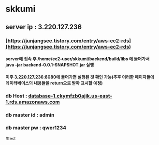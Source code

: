 # skkumi

## server ip : 3.220.127.236

### [https://junjangsee.tistory.com/entry/aws-ec2-rds](https://junjangsee.tistory.com/entry/aws-ec2-rds)
#### server에 접속 후 /home/ec2-user/skkumi/backend/build/libs 에 들어가서 java -jar backend-0.0.1-SNAPSHOT.jar 실행
#### 이후 3.220.127.236:8080에 들어가면 실행된 것 확인 가능(추후 이러한 페이지들에 데이터베이스의 내용들을 return으로 받아 표시할 예정)

### db Host : [database-1.ckymfzb0ajik.us-east-1.rds.amazonaws.com](http://database-1.ckymfzb0ajik.us-east-1.rds.amazonaws.com/)
### db master id : admin
### db master pw : qwer1234

#test
